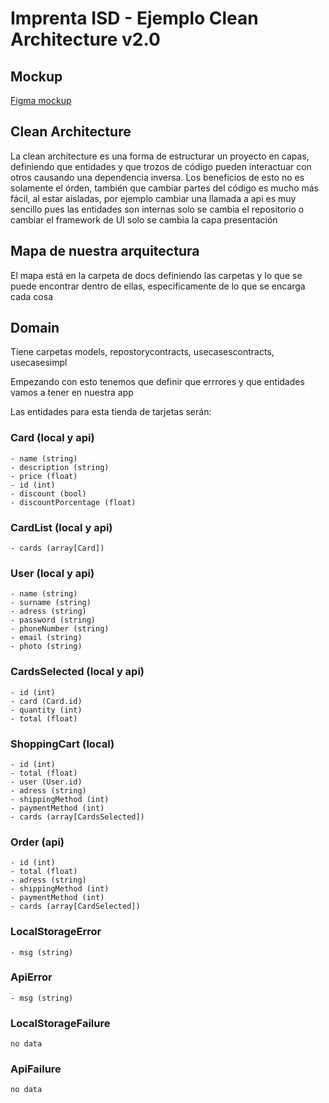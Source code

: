 # Imprenta ISD - Ejemplo Clean Architecture v2.0

## Mockup

[Figma mockup](https://www.figma.com/file/g14odnhsn5pYUrzD41eZYe/IMPRENTA-ISD?type=design&node-id=1523%3A2&mode=design&t=hSTwtRv2VanjviXA-1)

## Clean Architecture

La clean architecture es una forma de estructurar un proyecto en capas, 
definiendo que entidades y que trozos de código pueden interactuar con otros
causando una dependencia inversa.
Los beneficios de esto no es solamente el órden, también que cambiar partes 
del código es mucho más fácil, al estar aisladas, por ejemplo cambiar una 
llamada a api es muy sencillo pues las entidades son internas solo se cambia el
repositorio o cambiar el framework de UI solo se cambia la capa presentación

## Mapa de nuestra arquitectura

El mapa está en la carpeta de docs definiendo las carpetas
y lo que se puede encontrar dentro de ellas, especificamente
de lo que se encarga cada cosa


## Domain

Tiene carpetas models, repostorycontracts, usecasescontracts, usecasesimpl

Empezando con esto tenemos que definir que errrores y que entidades vamos a 
tener en nuestra app

Las entidades para esta tienda de tarjetas serán: 

### Card (local y api)
    - name (string)
    - description (string)
    - price (float)
    - id (int)
    - discount (bool)
    - discountPorcentage (float)

### CardList (local y api)
    - cards (array[Card])

### User (local y api)
    - name (string)
    - surname (string)
    - adress (string)
    - password (string)
    - phoneNumber (string)
    - email (string)
    - photo (string)

### CardsSelected (local y api)
    - id (int)
    - card (Card.id)
    - quantity (int)
    - total (float)

### ShoppingCart (local)
    - id (int)
    - total (float)
    - user (User.id)
    - adress (string)
    - shippingMethod (int)
    - paymentMethod (int)
    - cards (array[CardsSelected])

### Order (api)
    - id (int)
    - total (float)
    - adress (string)
    - shippingMethod (int)
    - paymentMethod (int)
    - cards (array[CardSelected])

### LocalStorageError
    - msg (string)

### ApiError
    - msg (string)

### LocalStorageFailure
    no data

### ApiFailure
    no data

